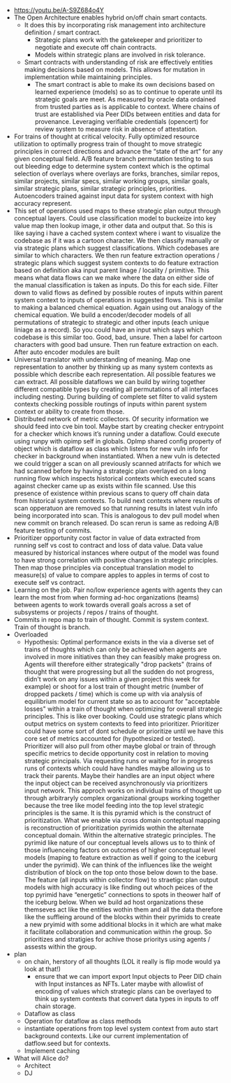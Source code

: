 - https://youtu.be/A-S9Z684o4Y
- The Open Architecture enables hybrid on/off chain smart contacts.
  - It does this by incorporating risk management into architecture definition / smart contract.
    - Strategic plans work with the gatekeeper and prioritizer to negotiate and execute off chain contracts.
    - Models within strategic plans are involved in risk tolerance.
  - Smart contracts with understanding of risk are effectively entities making decisions based on models. This allows for mutation in implementation while maintaining principles.
    - The smart contract is able to make its own decisions based on learned experience (models) so as to continue to operate until its strategic goals are meet. As measured by oracle data ordained from trusted parties as is applicable to context. Where chains of trust are established via Peer DIDs between entities and data for provenance. Leveraging verifiable credentials (opencert) for review system to measure risk in absence of attestation.
- For trains of thought at critical velocity. Fully optimized resource utilization to optimally progress train of thought to move strategic principles in correct directions and advance the “state of the art” for any given conceptual field. A/B feature branch permutation testing to sus out bleeding edge to determine system context which is the optimal selection of overlays where overlays are forks, branches, similar repos, similar projects, similar specs, similar working groups, similar goals, similar strategic plans, similar strategic principles, priorities. Autoencoders trained against input data for system context with high accuracy represent.
- This set of operations used maps to these strategic plan output through conceptual layers. Could use classification model to buckeize into key value map then lookup image, ir other data and output that. So this is like saying i have a cached system context where i want to visualize the codebase as if it was a cartoon character. We then classify manually or via strategic plans which suggest classifications. Which codebases are similar to which characters. We then run feature extraction operations / strategic plans which suggest system contexts to do feature extraction based on definition aka input parent linage / locality / primitive. This means what data flows can we make where the data on either side of the manual classification is taken as inputs. Do this for each side. Filter down to valid flows as defined by possible routes of inputs within parent system context to inputs of operations in suggested flows. This is similar to making a balanced chemical equation. Again using out analogy of the chemical equation. We build a encoder/decoder models of all permutations of strategic to strategic and other inputs (each unique liniage as a record). So you could have an input which says which codebase is this similar too. Good, bad, unsure. Then a label for cartoon characters with good bad unsure. Then run feature extraction on each. After auto encoder modules are built
- Universal translator with understanding of meaning. Map one representation to another by thinking up as many system contexts as possible which describe each representation. All possible features we can extract. All possible dataflows we can build by wiring together different compatible types by creating all permutations of all interfaces including nesting. During building of complete set filter to valid system contexts checking possible routings of inputs within parent system context or ability to create from those.
- Distributed network of metric collectors. Of security information we should feed into cve bin tool. Maybe start by creating checker entrypoint for a checker which knows it’s running under a dataflow. Could execute using runpy with opimp self in globals. OpImp shared config property of object which is dataflow as class which listens for new vuln info for checker in background when instantiated. When a new vuln is detected we could trigger a scan on all previously scanned atrifacts for which we had scanned before by having a strategic plan overlayed on a long running flow which inspects historical contexts which executed scans against checker came up as exists within file scanned. Use this presence of existence within previous scans to query off chain data from historical system contexts. To build next contexts where results of scan opperatuon are removed so that running results in latest vuln info being incorporated into scan. This is analogous to dev pull model when new commit on branch released. Do scan rerun is same as redoing A/B feature testing of commits.
- Prioritizer opportunity cost factor in value of data extracted from running self vs cost to contract and loss of data value. Data value measured by historical instances where output of the model was found to have strong correlation with positive changes in strategic principles. Then map those principles via conceptual translation model to measure(s) of value to compare apples to apples in terms of cost to execute self vs contract.
- Learning on the job. Pair no/low experience agents with agents they can learn the most from when forming ad-hoc organizations (teams) between agents to work towards overall goals across a set of subsystems or projects / repos / trains of thought.
- Commits in repo map to train of thought. Commit is system context. Train of thought is branch.
- Overloaded
  - Hypothesis: Optimal performance exists in the via a diverse set of trains of thoughts which can only be achieved when agents are involved in more initiatives than they can feasibly make progress on. Agents will therefore either strategically "drop packets" (trains of thought that were progressing but all the sudden do not progress, didn't work on any issues within a given project this week for example) or shoot for a lost train of thought metric (number of dropped packets / time) which is come up with via analysis of equilibrium model for current state so as to account for "acceptable losses" within a train of thought when optimizing for overall strategic principles. This is like over booking. Could use strategic plans which output metrics on system contexts to feed into prioritizer. Prioritizer could have some sort of dont schedule or prioritize until we have this core set of metrics accounted for (hypothesized or tested). Prioritizer will also pull from other maybe global or train of through specific metrics to decide opportunity cost in relation to moving strategic principals. Via requesting runs or waiting for in progress runs of contexts which could have handles maybe allowing us to track their parents. Maybe their handles are an input object where the input object can be received asynchronously via prioritizers input network. This approch works on individual trains of thought up through arbitraryly complex organizational groups working together because the tree like model feeding into the top level strategic principles is the same. It is this pyramid which is the construct of prioritization. What we enable via cross domain conteptual mapping is reconstruction of prioritization pyrimids wothin the alternate conceptual domain. Within the alternative strategic principles. The pyrimid like nature of our conceptual levels allows us to to think of those influenceing factors on outcomes of higher conceptual level models (maping to feature extraction as well if going to the iceburg under the pyrimid). We can think of the influences like the weight distribution of block on the top onto those below down to the base. The feature (all inputs within collector flow) to straetigc plan output models with high accuracy is like finding out whoch peices of the top pyrimid have “energetic” connections to spots in theower half of the iceburg below. When we build ad host organizations these themseves act like the entities wothin them and all the data therefore like the suffleing around of the blocks within their pyrimids to create a new pryimid with some additional blocks in it which are what make it facilitate collaboration and communication within rhe group. So prioritizes and stratigies for achive those prioritys using agents / assests within the group.
- plan
  - on chain, herstory of all thoughts (LOL it really is flip mode would ya look at that!)
    - ensure that we can import export Input objects to Peer DID chain with Input instances as NFTs. Later maybe with allowlist of encoding of values which strategic plans can be overlayed to think up system contexts that convert data types in inputs to off chain storage.
  - Dataflow as class
  - Operation for dataflow as class methods
  - instantiate operations from top level system context from auto start background contexts. Like our current implementation of datflow.seed but for contexts.
  - Implement caching 
- What will Alice do?
  - Architect
  - DJ
  